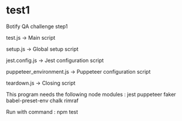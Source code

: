 # test1
Botify QA challenge step1

test.js -> Main script

setup.js -> Global setup script

jest.config.js -> Jest configuration script

puppeteer_environment.js -> Puppeteer configuration script

teardown.js -> Closing script

This program needs the following node modules :
jest puppeteer faker babel-preset-env chalk rimraf

Run with command : npm test
